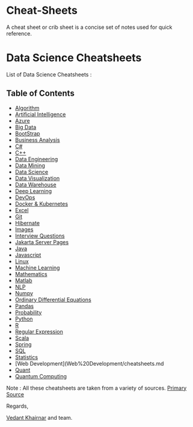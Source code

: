 # Cheat-Sheets
A cheat sheet or crib sheet is a concise set of notes used for quick reference.
# Data Science Cheatsheets

List of Data Science Cheatsheets :

## Table of Contents
- [Algorithm](https://github.com/smriti1313/Cheat-Sheets/blob/master/Algorithms/Algorithms.pdf)
- [Artificial Intelligence](Artificial%20Intelligence/README.md)
- [Azure](https://github.com/smriti1313/Cheat-Sheets/blob/master/Azure/azure.png)
- [Big Data](Big%20Data/README.md)
- [BootStrap](https://github.com/sandeep1324/Cheat-Sheets/blob/master/Bootstrap/Bootstrap-Cheat-Sheet.pdf)
- [Business Analysis](https://github.com/smriti1313/Cheat-Sheets/blob/master/BusinessAnalysis/CBAP.pdf)
- [C#](https://github.com/smriti1313/Cheat-Sheets/blob/master/C%23/README.md)
- [C++](https://github.com/sandeep1324/Cheat-Sheets/blob/master/C%2B%2B/Cpp.pdf)
- [Data Engineering](Data%20Engineering/README.md)
- [Data Mining](Data%20Mining/README.md)
- [Data Science](Data%20Science/README.md)
- [Data Visualization](Data%20Visualization/README.md)
- [Data Warehouse](Data%20Warehouse/README.md)
- [Deep Learning](Deep%20Learning/README.md)
- [DevOps](DevOps/README.md)
- [Docker & Kubernetes](Docker%20&%20Kubernetes/README.md)
- [Excel](Excel/README.md)
- [Git](Git/README.md)
- [Hibernate](https://github.com/sandeep1324/Cheat-Sheets/blob/master/Hibernate/hibernate_annotations.pdf)
- [Images](Images//README.md)
- [Interview Questions](Interview%20Questions/README.md)
- [Jakarta Server Pages](https://github.com/sandeep1324/Cheat-Sheets/blob/master/Jakarta%20Server%20Pages/JSP%20Quick%20Reference%20Card.pdf)
- [Java](https://github.com/smriti1313/Cheat-Sheets/blob/master/Java/README.md)
- [Javascript](https://github.com/smriti1313/Cheat-Sheets/blob/master/JavaScript/README.md)
- [Linux](Linux/README.md)
- [Machine Learning](https://github.com/abhat222/Data-Science--Cheat-Sheet#machine-learning)
- [Mathematics](Mathematics/README.md)
- [Matlab](Matlab/README.md)
- [NLP](NLP/README.md)
- [Numpy](Numpy/README.md)
- [Ordinary Differential Equations](Ordinary%20Differential%20Equations/README.md)
- [Pandas](Pandas/README.md)
- [Probability](Probability/README.md)
- [Python](Python/README.md)
- [R](https://github.com/smriti1313/Cheat-Sheets/blob/master/R%20Cheat%20Sheet/README.md)
- [Regular Expression](https://github.com/smriti1313/Cheat-Sheets/blob/master/Regular_Expresion/README.md)
- [Scala](Scala/README.md)
- [Spring](https://github.com/sandeep1324/Cheat-Sheets/blob/master/Spring/Spring-framework-4.pdf)
- [SQL](SQL/README.md)
- [Statistics](Statistics/README.md)
- [Web Development](Web%20Development/cheatsheets.md
- [Quant](https://github.com/smriti1313/Cheat-Sheets/blob/master/Quant/QT%20Cheatsheet.pdf)
- [Quantum Computing](https://github.com/smriti1313/Cheat-Sheets/blob/master/QuantumComputing/quantum_computing.pdf)

Note : All these cheatsheets are taken from a variety of sources.
[Primary Source](https://github.com/abhat222/Data-Science--Cheat-Sheet)

Regards,

[Vedant Khairnar](http://vedantkhairnar.ml/) and team.
